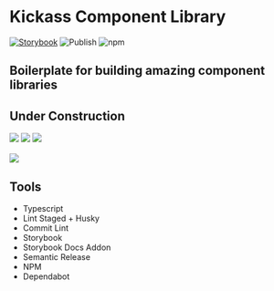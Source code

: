 # Kickass Component Library

[![Storybook](https://github.com/storybookjs/brand/blob/master/badge/badge-storybook.svg)](https://kickass-component-library-git-main.davidcsally.vercel.app/)
![Publish](https://github.com/davidcsally/kickass-component-library/workflows/Publish/badge.svg)
![npm](https://img.shields.io/npm/v/kickass-component-library)

## Boilerplate for building amazing component libraries

## Under Construction

<div>
  <img src="https://cdn.theatlantic.com/thumbor/60Ru-wmiq_yZj6n_KgL6XPnGnbw=/media/img/posts/2015/10/Dunes8119construction/original.gif">
  <img src="https://cdn.theatlantic.com/thumbor/j6p05ljsBCHAkSaW7-9rdVXU_Rk=/media/img/posts/2015/10/mamagnolia_acresunderconstruction/original.gif">
  <img src="https://cdn.theatlantic.com/thumbor/60Ru-wmiq_yZj6n_KgL6XPnGnbw=/media/img/posts/2015/10/Dunes8119construction/original.gif">
</div>
<br>
<img src="https://images2.minutemediacdn.com/image/upload/c_fit,f_auto,fl_lossy,q_auto,w_728/v1555999902/shape/mentalfloss/construction_8.gif?itok=i0AHeyO3">


## Tools 
  - Typescript
  - Lint Staged + Husky
  - Commit Lint
  - Storybook
  - Storybook Docs Addon
  - Semantic Release
  - NPM
  - Dependabot
